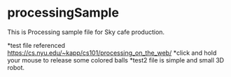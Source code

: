 # processingSample

This is Processing sample file for Sky cafe production.

*test file referenced https://cs.nyu.edu/~kapp/cs101/processing_on_the_web/
 *click and hold your mouse to release some colored balls
*test2 file is simple and small 3D robot.
